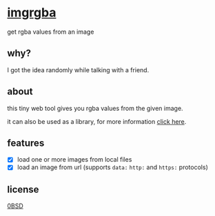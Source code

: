 # [imgrgba](https://imgrgba.sany.one)
get rgba values from an image

## why?
I got the idea randomly while talking with a friend.

## about
this tiny web tool gives you rgba values from the given image.

it can also be used as a library, for more information [click here](docs).

## features
- [x] load one or more images from local files
- [x] load an image from url (supports `data:` `http:` and `https:` protocols)

## license
[0BSD](LICENSE)
